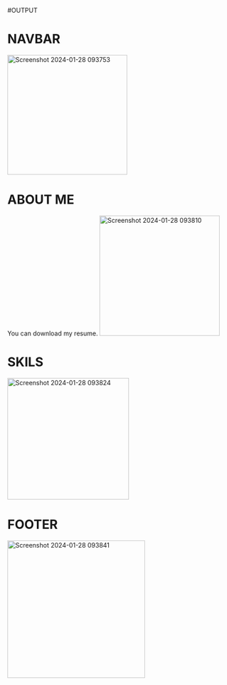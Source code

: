 #OUTPUT

# NAVBAR
<img width="269" alt="Screenshot 2024-01-28 093753" src="https://github.com/PranaliRK/PranaliPortfolio/assets/93364124/80848855-53c8-47de-aa62-40ea26ded160">


# ABOUT ME
You can download my resume.
<img width="270" alt="Screenshot 2024-01-28 093810" src="https://github.com/PranaliRK/PranaliPortfolio/assets/93364124/e490781b-a3da-402c-8395-fb9f3d196f77">

# SKILS
<img width="273" alt="Screenshot 2024-01-28 093824" src="https://github.com/PranaliRK/PranaliPortfolio/assets/93364124/411d2609-e7ee-4d69-813d-84da58285dfb">

# FOOTER
<img width="309" alt="Screenshot 2024-01-28 093841" src="https://github.com/PranaliRK/PranaliPortfolio/assets/93364124/36d18278-82db-466f-a00e-f4ccdbfb8fb3">
